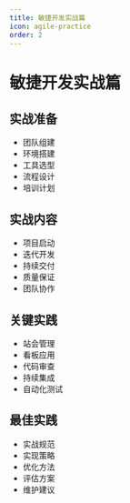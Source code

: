 ```yaml
---
title: 敏捷开发实战篇
icon: agile-practice
order: 2
---
```


# 敏捷开发实战篇

## 实战准备
- 团队组建
- 环境搭建
- 工具选型
- 流程设计
- 培训计划

## 实战内容
- 项目启动
- 迭代开发
- 持续交付
- 质量保证
- 团队协作

## 关键实践
- 站会管理
- 看板应用
- 代码审查
- 持续集成
- 自动化测试

## 最佳实践
- 实战规范
- 实现策略
- 优化方法
- 评估方案
- 维护建议
